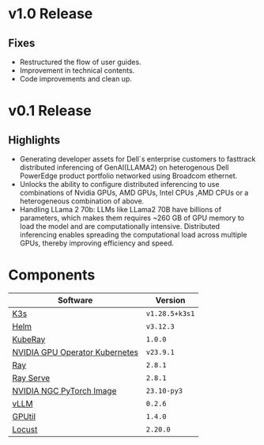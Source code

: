 # v1.0 Release

## Fixes
* Restructured the flow of user guides.
* Improvement in technical contents.
* Code improvements and clean up.

# v0.1 Release

## Highlights
* Generating developer assets for Dell`s enterprise customers to fasttrack distributed inferencing of GenAI(LLAMA2) on heterogenous Dell PowerEdge product portfolio networked using Broadcom ethernet.
* Unlocks the ability to configure distributed inferencing to use combinations of Nvidia GPUs, AMD GPUs, Intel CPUs ,AMD CPUs  or a heterogeneous combination of above.
* Handling LLama 2 70b: LLMs like LLama2 70B have billions of parameters, which makes them requires ~260 GB of GPU memory to load the model and are computationally intensive. Distributed inferencing enables spreading the computational load across multiple GPUs, thereby improving efficiency and speed.

# Components

| Software | Version |
| --- | ---- |
| [K3s](https://github.com/k3s-io/k3s/) | `v1.28.5+k3s1` |
| [Helm](https://github.com/helm/helm) | `v3.12.3` |
| [KubeRay](https://github.com/ray-project/kuberay) | `1.0.0` |
| [NVIDIA GPU Operator Kubernetes](https://docs.nvidia.com/datacenter/cloud-native/gpu-operator/latest/getting-started.html#operator-install-guide) | `v23.9.1` |
| [Ray](https://github.com/ray-project/ray) | `2.8.1` |
| [Ray Serve](https://github.com/ray-project/ray) | `2.8.1` |
| [NVIDIA NGC PyTorch Image](https://catalog.ngc.nvidia.com/orgs/nvidia/containers/pytorch) | `23.10-py3` |
| [vLLM](https://github.com/vllm-project/vllm) | `0.2.6` |
| [GPUtil](https://github.com/anderskm/gputil) | `1.4.0` |
| [Locust](https://github.com/locustio/locust) | `2.20.0` |
